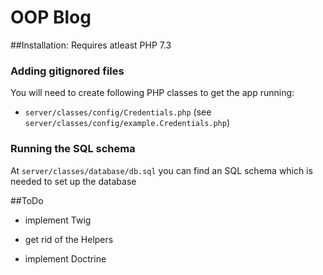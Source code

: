 # OOP Blog

##Installation:
Requires atleast PHP 7.3


### Adding gitignored files
You will need to create following PHP classes to get the app running:
* `server/classes/config/Credentials.php` (see `server/classes/config/example.Credentials.php`)

### Running the SQL schema
At `server/classes/database/db.sql` you can find an SQL schema which is needed to set up the database

##ToDo

* implement Twig

* get rid of the Helpers

* implement Doctrine
